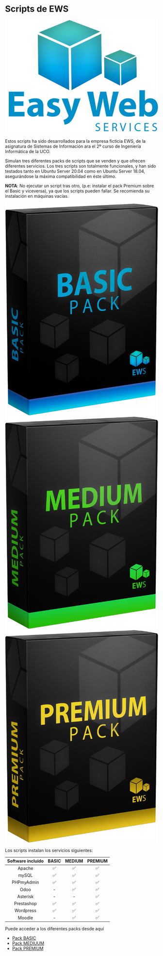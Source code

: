 # Scripts de EWS

![Logo de Easy Web Services](/assets/logo.png)

Estos scripts ha sido desarrollados para la empresa ficticia EWS, de la asignatura de Sistemas de Información ara el 2º curso de Ingeniería Informática de la UCO.

Simulan tres diferentes packs de scripts que se venden y que ofrecen diferentes servicios. Los tres scripts son totalmente funcionales, y han sido testados tanto en Ubuntu Server 20.04 como en Ubuntu Server 18.04, asegurándose la máxima compatibilidad en éste último.

**NOTA**: No ejecutar un script tras otro, (p.e: instalar el pack Premium sobre el Basic y viceversa), ya que los scripts pueden fallar. Se recomienda su instalación en máquinas vacías.


![Logo del pack BASIC](/assets/BASIC.png) ![Logo del pack MEDIUM](/assets/MEDIUM.png) ![Logo del pack PREMIUM](/assets/PREMIUM.png)

Los scripts instalan los servicios siguientes:


|   Software incluído     |        BASIC       |       MEDIUM       |   PREMIUM          |
|:-----------------------:|:------------------:|:------------------:|:------------------:|
| Apache                  | :white_check_mark: | :white_check_mark: | :white_check_mark: | 
| mySQL                   | :white_check_mark: | :white_check_mark: | :white_check_mark: | 
| PHPmyAdmin              | :white_check_mark: | :white_check_mark: | :white_check_mark: |
| Odoo                    |          -         | :white_check_mark: | :white_check_mark: | 
| Asterisk                |          -         |         -          | :white_check_mark: | 
| Prestashop              | :white_check_mark: | :white_check_mark: | :white_check_mark: | 
| Wordpress               | :white_check_mark: | :white_check_mark: | :white_check_mark: | 
| Moodle                  |          -         | :white_check_mark: | :white_check_mark: | 


Puede acceder a los diferentes packs desde aquí
- [Pack BASIC][BASIC]
- [Pack MEDIUUM][MEDIUUM]
- [Pack PREMIUM][PREMIUM]

[BASIC]: /BASIC
[MEDIUUM]: /MEDIUUM
[PREMIUM]: /PREMIUM
